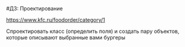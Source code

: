 #ДЗ: Проектирование

https://www.kfc.ru/foodorder/category/1

Спроектировать класс (определить поля) и
создать пару объектов, которые описывают
выбранные вами бургеры
